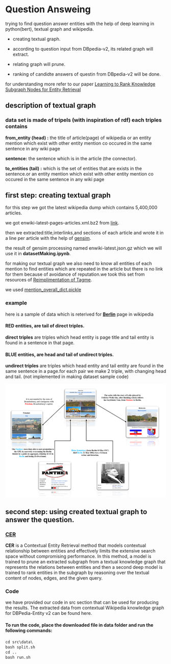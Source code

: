 # Question Answeing
trying to find question answer entities with the help of deep learning in python(bert), textual graph and wikipedia.


- creating textual graph.


- according to question input from DBpedia-v2, its related graph will extract.


- relating graph will prune.


- ranking of candidte answers of questin from DBpedia-v2 will be done.


for understanding more refer to our paper [Learning to Rank Knowledge Subgraph Nodes for Entity Retrieval](https://dl.acm.org/doi/10.1145/3477495.3531888)


## description of textual graph
### data set is made of tripels (with inspiration of rdf) each triples contains


**from_entity (head) :** the title of article(page) of wikipedia or an entity mention which exist with other entity mention co occured in the same sentence in any wiki page


**sentence:** the sentence which is in the article (the connector).


**to_entities (tail) :** which is the set of entities that are exists in the sentence.or an entity mention which exist with other entity mention co occured in the same sentence in any wiki page


## first step: creating textual graph 
for this step we got the latest wikipedia dump  which contains 5,400,000 articles.


we got enwiki-latest-pages-articles.xml.bz2 from [link](https://dumps.wikimedia.org/enwiki/latest).


then we extracted:title,interlinks,and sections of each article and wrote it in a line per article with the help of [gensim](https://radimrehurek.com/gensim/scripts/segment_wiki.html).


the result of gensim processing named enwiki-latest.json.gz which we will use it in **datasetMaking.ipynb**.


for making our textual graph we also need to know all entities of each mention to find entities which are repeated in the article but there is no link for them because of avoidance of reputation.we took this set from resources of [Reimplimentation of Tagme](https://github.com/fedenanni/Reimplementing-TagMe).


we used [mention_overall_dict.pickle](https://drive.google.com/drive/folders/1lcq0PRRq8o_G-L-pQrV7GG-Btn-xPFlr)



### example

here is a sample of data which is reterived for **[Berlin](https://en.wikipedia.org/wiki/Berlin)** page in wikipedia

#### **RED** entities, are tail of direct triples.
**direct triples** are triples which head entity is page title and tail entity is found in a sentence in that page.

#### **BLUE** entities, are head and tail of undirect triples.
**undirect triples** are triples which head entity and tail entity are found in the same sentence in a page.for each pair we make 2 triple, with changing head and tail. (not implemented in making dataset sample code)

![](https://github.com/zahramahani/Question_Answering/blob/master/pics/simple_graph_sample_for_page_berlin.png)

## second step: using created textual graph to answer the question.
### [CER](https://dl.acm.org/doi/10.1145/3477495.3531888)
**CER** is a Contextual Entity Retrieval method that models contextual relationship between entities and effectively limits the extensive search space without compromising performance. In this method, a model is trained to prune an extracted subgraph from a textual knowledge graph that represents the relations between entities and then a second deep model is trained to rank entities in the subgraph by reasoning over the textual content of nodes, edges, and the given query.


### Code
we have provided our code in src section that can be used for producing the results. The extracted data from contextual Wikipedia knowledge graph for DBPedia-Entity v2 can be found here.

#### To run the code, place the downloaded file in data folder and run the following commands:
```
cd src\data\
bash split.sh
cd ..
bash run.sh

```

